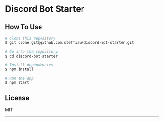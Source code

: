 # Discord Bot Starter

## How To Use

```bash
# Clone this repository
$ git clone git@github.com:steffiau/discord-bot-starter.git

# Go into the repository
$ cd discord-bot-starter

# Install dependencies
$ npm install

# Run the app
$ npm start
```

## License

MIT

---

